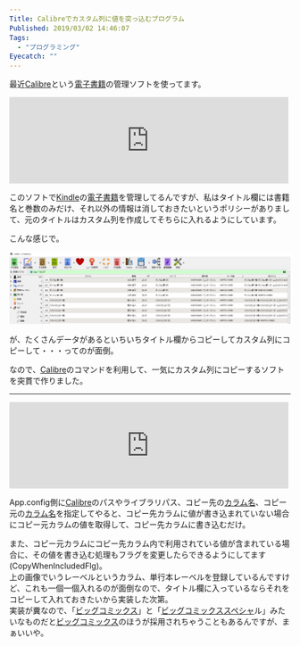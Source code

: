```yaml
---
Title: Calibreでカスタム列に値を突っ込むプログラム
Published: 2019/03/02 14:46:07
Tags:
  - "プログラミング"
Eyecatch: ""
---
```

<p>最近<a class="keyword" href="http://d.hatena.ne.jp/keyword/Calibre">Calibre</a>という<a class="keyword" href="http://d.hatena.ne.jp/keyword/%C5%C5%BB%D2%BD%F1%C0%D2">電子書籍</a>の管理ソフトを使ってます。</p>

<p><iframe src="https://hatenablog-parts.com/embed?url=https%3A%2F%2Fforest.watch.impress.co.jp%2Flibrary%2Fsoftware%2Fcalibre%2F" title="窓の杜" class="embed-card embed-webcard" scrolling="no" frameborder="0" style="display: block; width: 100%; height: 155px; max-width: 500px; margin: 10px 0px;"></iframe></p>

<p>このソフトで<a class="keyword" href="http://d.hatena.ne.jp/keyword/Kindle">Kindle</a>の<a class="keyword" href="http://d.hatena.ne.jp/keyword/%C5%C5%BB%D2%BD%F1%C0%D2">電子書籍</a>を管理してるんですが、私はタイトル欄には書籍名と巻数のみだけ、それ以外の情報は消しておきたいというポリシーがありまして、元のタイトルはカスタム列を作成してそちらに入れるようにしています。</p>

<p>こんな感じで。</p>

<p><span itemscope itemtype="http://schema.org/Photograph"><img src="20190302143609.png" alt="f:id:Ovis:20190302143609p:plain" title="f:id:Ovis:20190302143609p:plain" class="hatena-fotolife" itemprop="image"></span></p>

<p>が、たくさんデータがあるといちいちタイトル欄からコピーしてカスタム列にコピーして・・・ってのが面倒。</p>

<p>なので、<a class="keyword" href="http://d.hatena.ne.jp/keyword/Calibre">Calibre</a>のコマンドを利用して、一気にカスタム列にコピーするソフトを突貫で作りました。</p>

***

<p><iframe src="https://hatenablog-parts.com/embed?url=https%3A%2F%2Fgithub.com%2FOvis%2FCalibreBulkCopyMetaData" title="Ovis/CalibreBulkCopyMetaData" class="embed-card embed-webcard" scrolling="no" frameborder="0" style="display: block; width: 100%; height: 155px; max-width: 500px; margin: 10px 0px;"></iframe></p>

<p>App.config側に<a class="keyword" href="http://d.hatena.ne.jp/keyword/Calibre">Calibre</a>のパスやライブラリパス、コピー先の<a class="keyword" href="http://d.hatena.ne.jp/keyword/%A5%AB%A5%E9%A5%E0%CC%BE">カラム名</a>、コピー元の<a class="keyword" href="http://d.hatena.ne.jp/keyword/%A5%AB%A5%E9%A5%E0%CC%BE">カラム名</a>を指定してやると、コピー先カラムに値が書き込まれていない場合にコピー元カラムの値を取得して、コピー先カラムに書き込むだけ。</p>

<p>また、コピー元カラムにコピー先カラム内で利用されている値が含まれている場合に、その値を書き込む処理もフラグを変更したらできるようにしてます(CopyWhenIncludedFlg)。<br/>
上の画像でいうレーベルというカラム、単行本レーベルを登録しているんですけど、これも一個一個入れるのが面倒なので、タイトル欄に入っているならそれをコピーして入れておきたいから実装した次第。<br/>
実装が糞なので、「<a class="keyword" href="http://d.hatena.ne.jp/keyword/%A5%D3%A5%C3%A5%B0%A5%B3%A5%DF%A5%C3%A5%AF%A5%B9">ビッグコミックス</a>」と「<a class="keyword" href="http://d.hatena.ne.jp/keyword/%A5%D3%A5%C3%A5%B0%A5%B3%A5%DF%A5%C3%A5%AF%A5%B9">ビッグコミックス</a><a class="keyword" href="http://d.hatena.ne.jp/keyword/%A5%B9%A5%DA%A5%B7%A5%E3">スペシャ</a>ル」みたいなものだと<a class="keyword" href="http://d.hatena.ne.jp/keyword/%A5%D3%A5%C3%A5%B0%A5%B3%A5%DF%A5%C3%A5%AF%A5%B9">ビッグコミックス</a>のほうが採用されちゃうこともあるんですが、まぁいいや。</p>
